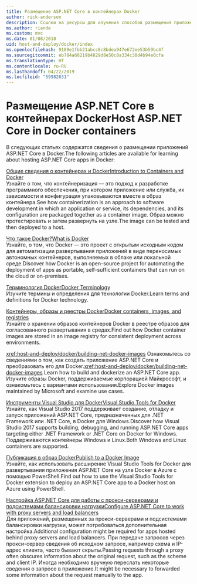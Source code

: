 ```yaml
---
title: Размещение ASP.NET Core в контейнерах Docker
author: rick-anderson
description: Ссылки на ресурсы для изучения способов размещения приложений ASP.NET Core в контейнерах Docker.
ms.author: riande
ms.custom: mvc
ms.date: 01/08/2018
uid: host-and-deploy/docker/index
ms.openlocfilehash: 9189e1fbb21abcc8c8bdea947e672ee53b59bc4f
ms.sourcegitcommit: eb784a68219b4829d8e50c8a334c38d4b94e0cfa
ms.translationtype: HT
ms.contentlocale: ru-RU
ms.lasthandoff: 04/22/2019
ms.locfileid: "59982631"
---
```

# <a name="host-aspnet-core-in-docker-containers"></a><span data-ttu-id="cd5a4-103">Размещение ASP.NET Core в контейнерах Docker</span><span class="sxs-lookup"><span data-stu-id="cd5a4-103">Host ASP.NET Core in Docker containers</span></span>

<span data-ttu-id="cd5a4-104">В следующих статьях содержатся сведения о размещении приложений ASP.NET Core в Docker.</span><span class="sxs-lookup"><span data-stu-id="cd5a4-104">The following articles are available for learning about hosting ASP.NET Core apps in Docker:</span></span>

[<span data-ttu-id="cd5a4-105">Общие сведения о контейнерах и Docker</span><span class="sxs-lookup"><span data-stu-id="cd5a4-105">Introduction to Containers and Docker</span></span>](/dotnet/standard/microservices-architecture/container-docker-introduction/index)  
<span data-ttu-id="cd5a4-106">Узнайте о том, что контейнеризация — это подход к разработке программного обеспечения, при котором приложение или служба, их зависимости и конфигурация упаковываются вместе в образ контейнера.</span><span class="sxs-lookup"><span data-stu-id="cd5a4-106">See how containerization is an approach to software development in which an application or service, its dependencies, and its configuration are packaged together as a container image.</span></span> <span data-ttu-id="cd5a4-107">Образ можно протестировать и затем развернуть на узле.</span><span class="sxs-lookup"><span data-stu-id="cd5a4-107">The image can be tested and then deployed to a host.</span></span>

[<span data-ttu-id="cd5a4-108">Что такое Docker?</span><span class="sxs-lookup"><span data-stu-id="cd5a4-108">What is Docker</span></span>](/dotnet/standard/microservices-architecture/container-docker-introduction/docker-defined)  
<span data-ttu-id="cd5a4-109">Узнайте, о том, что Docker — это проект с открытым исходным кодом для автоматизации развертывания приложений в виде переносимых автономных контейнеров, выполняемых в облаке или локальной среде.</span><span class="sxs-lookup"><span data-stu-id="cd5a4-109">Discover how Docker is an open-source project for automating the deployment of apps as portable, self-sufficient containers that can run on the cloud or on-premises.</span></span>

[<span data-ttu-id="cd5a4-110">Терминология Docker</span><span class="sxs-lookup"><span data-stu-id="cd5a4-110">Docker Terminology</span></span>](/dotnet/standard/microservices-architecture/container-docker-introduction/docker-terminology)  
<span data-ttu-id="cd5a4-111">Изучите термины и определения для технологии Docker.</span><span class="sxs-lookup"><span data-stu-id="cd5a4-111">Learn terms and definitions for Docker technology.</span></span>

[<span data-ttu-id="cd5a4-112">Контейнеры, образы и реестры Docker</span><span class="sxs-lookup"><span data-stu-id="cd5a4-112">Docker containers, images, and registries</span></span>](/dotnet/standard/microservices-architecture/container-docker-introduction/docker-containers-images-registries)  
<span data-ttu-id="cd5a4-113">Узнайте о хранении образов контейнеров Docker в реестре образов для согласованного развертывания в средах.</span><span class="sxs-lookup"><span data-stu-id="cd5a4-113">Find out how Docker container images are stored in an image registry for consistent deployment across environments.</span></span>

<span data-ttu-id="cd5a4-114"><xref:host-and-deploy/docker/building-net-docker-images> Ознакомьтесь со сведениями о том, как создать приложение ASP.NET Core и преобразовать его для Docker.</span><span class="sxs-lookup"><span data-stu-id="cd5a4-114"><xref:host-and-deploy/docker/building-net-docker-images> Learn how to build and dockerize an ASP.NET Core app.</span></span> <span data-ttu-id="cd5a4-115">Изучите образы Docker, поддерживаемые корпорацией Майкрософт, и ознакомьтесь с вариантами использования.</span><span class="sxs-lookup"><span data-stu-id="cd5a4-115">Explore Docker images maintained by Microsoft and examine use cases.</span></span>

[<span data-ttu-id="cd5a4-116">Инструменты Visual Studio для Docker</span><span class="sxs-lookup"><span data-stu-id="cd5a4-116">Visual Studio Tools for Docker</span></span>](xref:host-and-deploy/docker/visual-studio-tools-for-docker)  
<span data-ttu-id="cd5a4-117">Узнайте, как Visual Studio 2017 поддерживает создание, отладку и запуск приложений ASP.NET Core, предназначенных для .NET Framework или .NET Core, в Docker для Windows.</span><span class="sxs-lookup"><span data-stu-id="cd5a4-117">Discover how Visual Studio 2017 supports building, debugging, and running ASP.NET Core apps targeting either .NET Framework or .NET Core on Docker for Windows.</span></span> <span data-ttu-id="cd5a4-118">Поддерживаются контейнеры Windows и Linux.</span><span class="sxs-lookup"><span data-stu-id="cd5a4-118">Both Windows and Linux containers are supported.</span></span>

[<span data-ttu-id="cd5a4-119">Публикация в образ Docker</span><span class="sxs-lookup"><span data-stu-id="cd5a4-119">Publish to a Docker Image</span></span>](/azure/vs-azure-tools-docker-hosting-web-apps-in-docker)  
<span data-ttu-id="cd5a4-120">Узнайте, как использовать расширение Visual Studio Tools for Docker для развертывания приложения ASP.NET Core на узле Docker в Azure с помощью PowerShell.</span><span class="sxs-lookup"><span data-stu-id="cd5a4-120">Find out how to use the Visual Studio Tools for Docker extension to deploy an ASP.NET Core app to a Docker host on Azure using PowerShell.</span></span>

[<span data-ttu-id="cd5a4-121">Настройка ASP.NET Core для работы с прокси-серверами и подсистемами балансировки нагрузки</span><span class="sxs-lookup"><span data-stu-id="cd5a4-121">Configure ASP.NET Core to work with proxy servers and load balancers</span></span>](xref:host-and-deploy/proxy-load-balancer)  
<span data-ttu-id="cd5a4-122">Для приложений, размещенных за прокси-серверами и подсистемами балансировки нагрузки, может потребоваться дополнительная настройка.</span><span class="sxs-lookup"><span data-stu-id="cd5a4-122">Additional configuration might be required for apps hosted behind proxy servers and load balancers.</span></span> <span data-ttu-id="cd5a4-123">При передаче запросов через прокси-сервер сведения об исходном запросе, например схема и IP-адрес клиента, часто бывают скрыты.</span><span class="sxs-lookup"><span data-stu-id="cd5a4-123">Passing requests through a proxy often obscures information about the original request, such as the scheme and client IP.</span></span> <span data-ttu-id="cd5a4-124">Иногда необходимо вручную переслать некоторые сведения о запросе в приложение.</span><span class="sxs-lookup"><span data-stu-id="cd5a4-124">It might be necessary to forwarded some information about the request manually to the app.</span></span>
